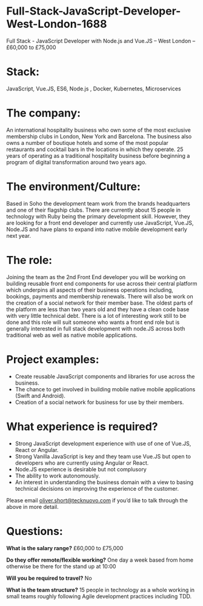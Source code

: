 # Full-Stack-JavaScript-Developer-West-London-1688
Full Stack - JavaScript Developer with Node.js and Vue.JS – West London – £60,000 to £75,000 
# Stack: 
JavaScript, Vue.JS, ES6, Node.js , Docker, Kubernetes, Microservices

# The company: 
An international hospitality business who own some of the most exclusive membership clubs in London, New York and Barcelona. The business also owns a number of boutique hotels and some of the most popular restaurants and cocktail bars in the locations in which they operate. 25 years of operating as a traditional hospitality business before beginning a program of digital transformation around two years ago. 

# The environment/Culture: 
Based in Soho the development team work from the brands headquarters and one of their flagship clubs. There are currently about 15 people in technology with Ruby being the primary development skill. However, they are looking for a front end developer and currently use JavaScript, Vue.JS, Node.JS and have plans to expand into native mobile development early next year. 

# The role: 
Joining the team as the 2nd Front End developer you will be working on building reusable front end components for use across their central platform which underpins all aspects of their business operations including, bookings, payments and membership renewals. There will also be work on the creation of a social network for their member base. The oldest parts of the platform are less than two years old and they have a clean code base with very little technical debt. There is a lot of interesting work still to be done and this role will suit someone who wants a front end role but is generally interested in full stack development with node.JS across both traditional web as well as native mobile applications. 

# Project examples: 

-  Create reusable JavaScript components and libraries for use across the business.
-  The chance to get involved in building mobile native mobile applications (Swift and Android).
-  Creation of a social network for business for use by their members.

# What experience is required?

-	Strong JavaScript development experience with use of one of Vue.JS, React or Angular. 
-	 Strong Vanilla JavaScript is key and they team use Vue.JS but open to developers who are currently using Angular or React. 
-	Node.JS experience is desirable but not complusory
-	The ability to work autonomously. 
-	An interest in understanding the business domain with a view to basing technical decisions on improving the experience of the customer. 

Please email oliver.short@tecknuovo.com if you’d like to talk through the above in more detail.

# Questions:
**What is the salary range?**
£60,000 to £75,000

**Do they offer remote/flexible working?**
One day a week based from home otherwise be there for the stand up at 10:00

**Will you be required to travel?** 
No

**What is the team structure?**
15 people in technology as a whole working in small teams roughly following Agile development practices including TDD. 
